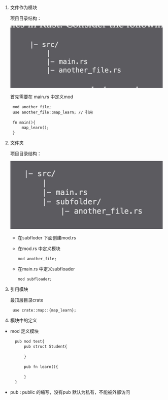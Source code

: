 1. 文件作为模块

   项目目录结构：

   ![avatar](../assets/file-mod.jpg)

   首先需要在 main.rs 中定义mod

        mod another_file;
        use another_file::map_learn; // 引用

        fn main(){
            map_learn();
        }

2. 文件夹

   项目目录结构：

   ![avatar](../assets/dir-mod.jpg)

   + 在subfloder 下面创建mod.rs

   + 在mod.rs 中定义模块

         mod another_file;
   + 在main.rs 中定义subfloader

         mod subfloader;

3. 引用模块

    最顶层目录crate

        use crate::map::{map_learn};

4. 模块中的定义

+ mod 定义模块

        pub mod test{
            pub struct Student{

            }

            pub fn learn(){

            }
        }

+ pub : public 的缩写，没有pub 默认为私有，不能被外部访问
